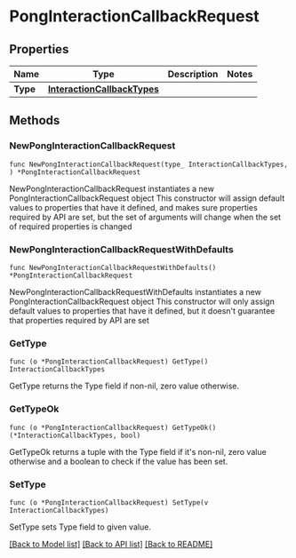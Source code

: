 # PongInteractionCallbackRequest

## Properties

Name | Type | Description | Notes
------------ | ------------- | ------------- | -------------
**Type** | [**InteractionCallbackTypes**](InteractionCallbackTypes.md) |  | 

## Methods

### NewPongInteractionCallbackRequest

`func NewPongInteractionCallbackRequest(type_ InteractionCallbackTypes, ) *PongInteractionCallbackRequest`

NewPongInteractionCallbackRequest instantiates a new PongInteractionCallbackRequest object
This constructor will assign default values to properties that have it defined,
and makes sure properties required by API are set, but the set of arguments
will change when the set of required properties is changed

### NewPongInteractionCallbackRequestWithDefaults

`func NewPongInteractionCallbackRequestWithDefaults() *PongInteractionCallbackRequest`

NewPongInteractionCallbackRequestWithDefaults instantiates a new PongInteractionCallbackRequest object
This constructor will only assign default values to properties that have it defined,
but it doesn't guarantee that properties required by API are set

### GetType

`func (o *PongInteractionCallbackRequest) GetType() InteractionCallbackTypes`

GetType returns the Type field if non-nil, zero value otherwise.

### GetTypeOk

`func (o *PongInteractionCallbackRequest) GetTypeOk() (*InteractionCallbackTypes, bool)`

GetTypeOk returns a tuple with the Type field if it's non-nil, zero value otherwise
and a boolean to check if the value has been set.

### SetType

`func (o *PongInteractionCallbackRequest) SetType(v InteractionCallbackTypes)`

SetType sets Type field to given value.



[[Back to Model list]](../README.md#documentation-for-models) [[Back to API list]](../README.md#documentation-for-api-endpoints) [[Back to README]](../README.md)


